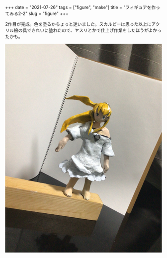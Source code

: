+++
date = "2021-07-26"
tags = ["figure", "make"]
title = "フィギュアを作ってみる2-2"
slug = "figure"
+++

2作目が完成。色を塗るかちょっと迷いました。スカルピーは思った以上にアクリル絵の具できれいに塗れたので、ヤスリとかで仕上げ作業をしたほうがよかったかも。

<a href="https://raw.githubusercontent.com/syui/img/master/other/figure_make_15.jpg"><img src="https://raw.githubusercontent.com/syui/img/master/other/figure_make_15.jpg" alt="ai-figure"/></a>

